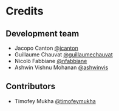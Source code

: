 # Credits

## Development team

- Jacopo Canton [@jcanton](https://github.com/jcanton)
- Guillaume Chauvat [@guillaumechauvat](https://github.com/guillaumechauvat)
- Nicolò Fabbiane [@nfabbiane](https://github.com/nfabbiane)
- Ashwin Vishnu Mohanan [@ashwinvis](https://github.com/ashwinvis)

## Contributors

- Timofey Mukha [@timofeymukha](https://github.com/timofeymukha)
